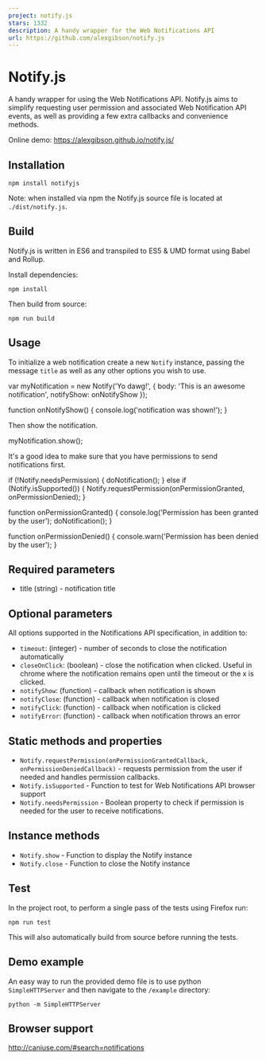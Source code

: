 ```yaml
---
project: notify.js
stars: 1332
description: A handy wrapper for the Web Notifications API
url: https://github.com/alexgibson/notify.js
---
```


Notify.js
=========

A handy wrapper for using the Web Notifications API. Notify.js aims to simplify requesting user permission and associated Web Notification API events, as well as providing a few extra callbacks and convenience methods.

Online demo: https://alexgibson.github.io/notify.js/

Installation
------------

```
npm install notifyjs
```

Note: when installed via npm the Notify.js source file is located at `./dist/notify.js`.

Build
-----

Notify.js is written in ES6 and transpiled to ES5 & UMD format using Babel and Rollup.

Install dependencies:

```
npm install
```

Then build from source:

```
npm run build
```

Usage
-----

To initialize a web notification create a new `Notify` instance, passing the message `title` as well as any other options you wish to use.

var myNotification \= new Notify('Yo dawg!', {
	body: 'This is an awesome notification',
	notifyShow: onNotifyShow
});

function onNotifyShow() {
	console.log('notification was shown!');
}

Then show the notification.

myNotification.show();

It's a good idea to make sure that you have permissions to send notifications first.

if (!Notify.needsPermission) {
    doNotification();
} else if (Notify.isSupported()) {
    Notify.requestPermission(onPermissionGranted, onPermissionDenied);
}

function onPermissionGranted() {
	console.log('Permission has been granted by the user');
	doNotification();
}

function onPermissionDenied() {
	console.warn('Permission has been denied by the user');
}

Required parameters
-------------------

-   title (string) - notification title

Optional parameters
-------------------

All options supported in the Notifications API specification, in addition to:

-   `timeout`: (integer) - number of seconds to close the notification automatically
-   `closeOnClick`: (boolean) - close the notification when clicked. Useful in chrome where the notification remains open until the timeout or the x is clicked.
-   `notifyShow`: (function) - callback when notification is shown
-   `notifyClose`: (function) - callback when notification is closed
-   `notifyClick`: (function) - callback when notification is clicked
-   `notifyError`: (function) - callback when notification throws an error

Static methods and properties
-----------------------------

-   `Notify.requestPermission(onPermissionGrantedCallback, onPermissionDeniedCallback)` - requests permission from the user if needed and handles permission callbacks.
-   `Notify.isSupported` - Function to test for Web Notifications API browser support
-   `Notify.needsPermission` - Boolean property to check if permission is needed for the user to receive notifications.

Instance methods
----------------

-   `Notify.show` - Function to display the Notify instance
-   `Notify.close` - Function to close the Notify instance

Test
----

In the project root, to perform a single pass of the tests using Firefox run:

```
npm run test
```

This will also automatically build from source before running the tests.

Demo example
------------

An easy way to run the provided demo file is to use python `SimpleHTTPServer` and then navigate to the `/example` directory:

```
python -m SimpleHTTPServer
```

Browser support
---------------

http://caniuse.com/#search=notifications
